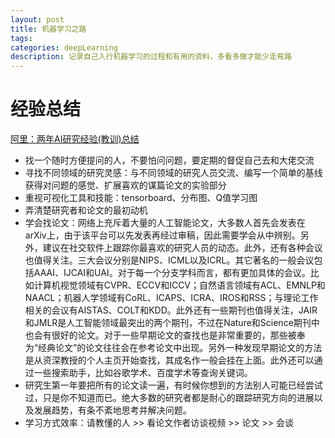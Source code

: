 ```yaml
---
layout: post
title: 机器学习之路
tags:
categories: deepLearning
description: 记录自己入行机器学习的过程和有用的资料，多看多做才能少走弯路
---
```


# 经验总结
[阿里：两年AI研究经验(教训)总结](https://www.jianshu.com/p/2149c9fee166)

* 找一个随时方便提问的人，不要怕问问题，要定期的督促自己去和大佬交流
* 寻找不同领域的研究灵感：与不同领域的研究人员交流、编写一个简单的基线获得对问题的感觉、扩展喜欢的谋篇论文的实验部分
* 重视可视化工具和技能：tensorboard、分布图、Q值学习图
* 弄清楚研究者和论文的最初动机
* 学会找论文：网络上充斥着大量的人工智能论文，大多数人首先会发表在arXiv上，由于该平台可以先发表再经过审稿，因此需要学会从中辨别。另外，建议在社交软件上跟踪你最喜欢的研究人员的动态。此外，还有各种会议也值得关注。三大会议分别是NIPS、ICML以及ICRL。其它著名的一般会议包括AAAI、IJCAI和UAI。对于每一个分支学科而言，都有更加具体的会议。比如计算机视觉领域有CVPR、ECCV和ICCV；自然语言领域有ACL、EMNLP和NAACL；机器人学领域有CoRL、ICAPS、ICRA、IROS和RSS；与理论工作相关的会议有AISTAS、COLT和KDD。此外还有一些期刊也值得关注，JAIR和JMLR是人工智能领域最突出的两个期刊，不过在Nature和Science期刊中也会有很好的论文。对于一些早期论文的查找也是非常重要的，那些被奉为“经典论文”的论文往往会在参考论文中出现。另外一种发现早期论文的方法是从资深教授的个人主页开始查找，其成名作一般会挂在上面。此外还可以通过一些搜索助手，比如谷歌学术、百度学术等查询关键词。
* 研究生第一年要把所有的论文读一遍，有时候你想到的方法别人可能已经尝试过，只是你不知道而已。绝大多数的研究者都是耐心的跟踪研究方向的进展以及发展趋势，有条不紊地思考并解决问题。
* 学习方式效率：请教懂的人 >> 看论文作者访谈视频 >> 论文 >> 会谈
